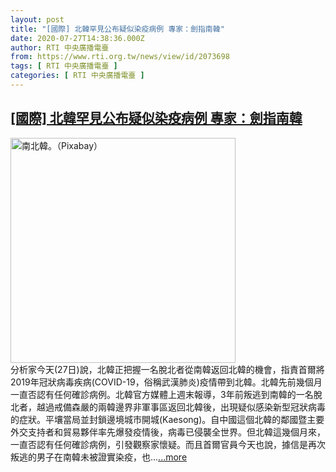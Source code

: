 ```yaml
---
layout: post
title: "[國際] 北韓罕見公布疑似染疫病例 專家：劍指南韓"
date: 2020-07-27T14:38:36.000Z
author: RTI 中央廣播電臺
from: https://www.rti.org.tw/news/view/id/2073698
tags: [ RTI 中央廣播電臺 ]
categories: [ RTI 中央廣播電臺 ]
---
```

<!--1595860716000-->
[[國際] 北韓罕見公布疑似染疫病例 專家：劍指南韓](https://www.rti.org.tw/news/view/id/2073698)
------

<div>
<img src="https://static.rti.org.tw/assets/thumbnails/2018/07/03/153060890353881.jpg" width="360" alt="南北韓。（Pixabay）" title="南北韓。（Pixabay）"><br>分析家今天(27日)說，北韓正把握一名脫北者從南韓返回北韓的機會，指責首爾將2019年冠狀病毒疾病(COVID-19，俗稱武漢肺炎)疫情帶到北韓。北韓先前幾個月一直否認有任何確診病例。北韓官方媒體上週末報導，3年前叛逃到南韓的一名脫北者，越過戒備森嚴的兩韓邊界非軍事區返回北韓後，出現疑似感染新型冠狀病毒的症狀。平壤當局並封鎖邊境城市開城(Kaesong)。自中國這個北韓的鄰國暨主要外交支持者和貿易夥伴率先爆發疫情後，病毒已侵襲全世界。但北韓這幾個月來，一直否認有任何確診病例，引發觀察家懷疑。而且首爾官員今天也說，據信是再次叛逃的男子在南韓未被證實染疫，也...<a target="_blank" href="https://www.rti.org.tw/news/view/id/2073698">...more</a>
</div>

